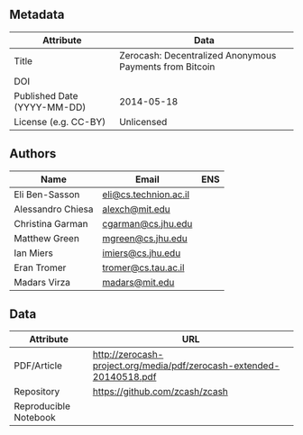 ## Metadata

| Attribute | Data |
|---|---|
| Title | Zerocash: Decentralized Anonymous Payments from Bitcoin |
| DOI |  |
| Published Date (YYYY-MM-DD) | 2014-05-18 |
| License (e.g. CC-BY) | Unlicensed |

## Authors

| Name | Email | ENS |
|---|---|---|
| Eli Ben-Sasson | eli@cs.technion.ac.il |  |
| Alessandro Chiesa | alexch@mit.edu |  |
| Christina Garman | cgarman@cs.jhu.edu |  |
| Matthew Green | mgreen@cs.jhu.edu |  |
| Ian Miers | imiers@cs.jhu.edu |  |
| Eran Tromer | tromer@cs.tau.ac.il |  |
| Madars Virza | madars@mit.edu |  |

## Data

| Attribute | URL |
|---|---|
| PDF/Article | http://zerocash-project.org/media/pdf/zerocash-extended-20140518.pdf |
| Repository | https://github.com/zcash/zcash |
| Reproducible Notebook |  |
